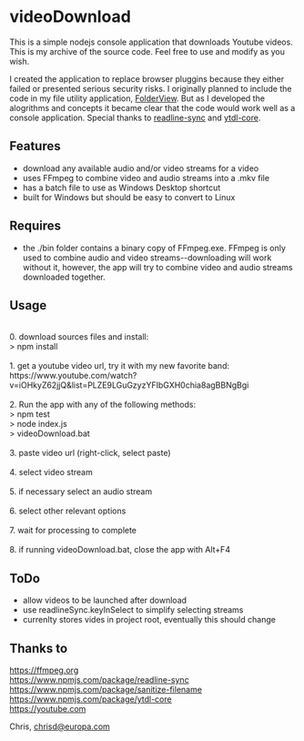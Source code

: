 ﻿# videoDownload

This is a simple nodejs console application that downloads Youtube videos.  This is my archive of the source code. Feel free to use and modify as you wish.

I created the application to replace browser pluggins because they either failed or presented serious security risks.  I originally planned to include the code in my file utility application, <a href="https://github.com/ChrisDeFreitas/Electron-FolderView" >FolderView</a>.  But as I developed the alogrithms and concepts it became clear that the code would work well as a console application.  Special thanks to <a href="https://www.npmjs.com/package/readline-sync">readline-sync</a> and
<a href="https://www.npmjs.com/package/ytdl-core">ytdl-core</a>.


## Features
- download any available audio and/or video streams for a video
- uses FFmpeg to combine video and audio streams into a .mkv file
- has a batch file to use as Windows Desktop shortcut
- built for Windows but should be easy to convert to Linux


## Requires
- the ./bin folder contains a binary copy of FFmpeg.exe.  FFmpeg is only used to combine audio and video streams--downloading will work without it, however, the app will try to combine video and audio streams downloaded together.


## Usage
<br>
	0. download sources files and install:<br>
> npm install<br>
<br>
	1. get a youtube video url, try it with my new favorite band:<br>
	https://www.youtube.com/watch?v=iOHkyZ62jjQ&list=PLZE9LGuGzyzYFIbGXH0chia8agBBNgBgi<br>
<br>
	2. Run the app with any of the following methods:<br>
> npm test<br>
> node index.js<br>
> videoDownload.bat<br>
<br>
	3. paste video url (right-click, select paste)<br>
<br>
	4. select video stream<br>
<br>
	5. if necessary select an audio stream<br>
<br>
	6. select other relevant options<br>
<br>
	7. wait for processing to complete<br>
<br>
	8. if running videoDownload.bat, close the app with Alt+F4

## ToDo
- allow videos to be launched after download
- use readlineSync.keyInSelect to simplify selecting streams
- currenlty stores vides in project root, eventually this should change

## Thanks to

https://ffmpeg.org<br>
https://www.npmjs.com/package/readline-sync<br>
https://www.npmjs.com/package/sanitize-filename<br>
https://www.npmjs.com/package/ytdl-core<br>
https://youtube.com


Chris, chrisd@europa.com